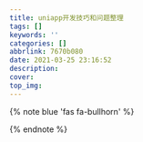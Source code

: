 ```yaml
---
title: uniapp开发技巧和问题整理
tags: []
keywords: ''
categories: []
abbrlink: 7670b080
date: 2021-03-25 23:16:52
description:
cover:
top_img:
---
```


{% note blue 'fas fa-bullhorn' %}



{% endnote %}